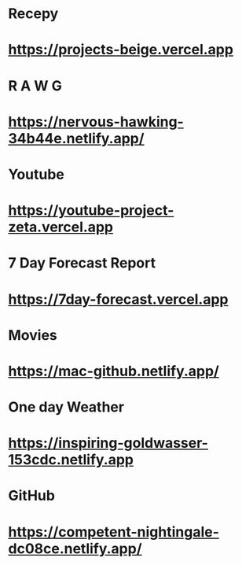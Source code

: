 # Recepy

# https://projects-beige.vercel.app

# R A W G

# https://nervous-hawking-34b44e.netlify.app/

# Youtube 

# https://youtube-project-zeta.vercel.app

# 7 Day Forecast Report

# https://7day-forecast.vercel.app

# Movies

# https://mac-github.netlify.app/

# One day Weather
# https://inspiring-goldwasser-153cdc.netlify.app

# GitHub
# https://competent-nightingale-dc08ce.netlify.app/



